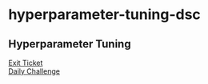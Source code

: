 # hyperparameter-tuning-dsc


## Hyperparameter Tuning

[Exit Ticket](https://docs.google.com/forms/d/e/1FAIpQLSfw-kapnEkKu414uDxF1KV3mRjNtuydSbsaMdACD0HNnrNMIA/viewform)<br>
[Daily Challenge](https://github.com/learn-co-students/forest-and-gridsearch-daily-challenge)
